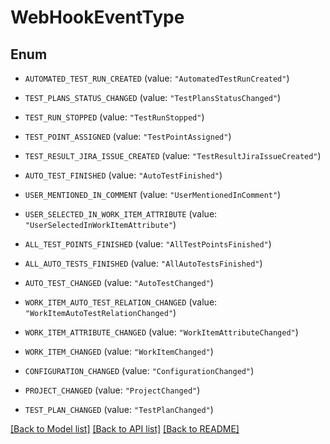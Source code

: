 # WebHookEventType

## Enum


* `AUTOMATED_TEST_RUN_CREATED` (value: `"AutomatedTestRunCreated"`)

* `TEST_PLANS_STATUS_CHANGED` (value: `"TestPlansStatusChanged"`)

* `TEST_RUN_STOPPED` (value: `"TestRunStopped"`)

* `TEST_POINT_ASSIGNED` (value: `"TestPointAssigned"`)

* `TEST_RESULT_JIRA_ISSUE_CREATED` (value: `"TestResultJiraIssueCreated"`)

* `AUTO_TEST_FINISHED` (value: `"AutoTestFinished"`)

* `USER_MENTIONED_IN_COMMENT` (value: `"UserMentionedInComment"`)

* `USER_SELECTED_IN_WORK_ITEM_ATTRIBUTE` (value: `"UserSelectedInWorkItemAttribute"`)

* `ALL_TEST_POINTS_FINISHED` (value: `"AllTestPointsFinished"`)

* `ALL_AUTO_TESTS_FINISHED` (value: `"AllAutoTestsFinished"`)

* `AUTO_TEST_CHANGED` (value: `"AutoTestChanged"`)

* `WORK_ITEM_AUTO_TEST_RELATION_CHANGED` (value: `"WorkItemAutoTestRelationChanged"`)

* `WORK_ITEM_ATTRIBUTE_CHANGED` (value: `"WorkItemAttributeChanged"`)

* `WORK_ITEM_CHANGED` (value: `"WorkItemChanged"`)

* `CONFIGURATION_CHANGED` (value: `"ConfigurationChanged"`)

* `PROJECT_CHANGED` (value: `"ProjectChanged"`)

* `TEST_PLAN_CHANGED` (value: `"TestPlanChanged"`)


[[Back to Model list]](../README.md#documentation-for-models) [[Back to API list]](../README.md#documentation-for-api-endpoints) [[Back to README]](../README.md)



